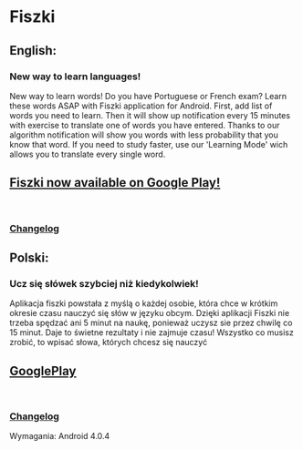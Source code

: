 <h1>Fiszki</h1>
<h2>English:</h2>
<h3>New way to learn languages!</h3>
<p>New way to learn words!
Do you have Portuguese or French exam? Learn these words ASAP with Fiszki application for Android.
First, add list of words you need to learn. Then it will show up notification every 15 minutes with exercise to translate one of words you have entered.
Thanks to our algorithm notification will show you words with less probability that you know that word.
If you need to study faster, use our 'Learning Mode' wich allows you to translate every single word.</p>

<h2><a href="https://play.google.com/store/apps/details?id=eu.qm.fiszki">Fiszki now available on Google Play!</a></h2>
<br>
<h3><a href="/changelog_en">Changelog<a></h3>

<h2>Polski:</h2>
<h3>Ucz się słówek szybciej niż kiedykolwiek!</h3>
<p>Aplikacja fiszki powstała z myślą o każdej osobie, która chce w krótkim okresie czasu nauczyć się słów w języku obcym.
Dzięki aplikacji Fiszki nie trzeba spędzać ani 5 minut na naukę, ponieważ uczysz sie przez chwilę co 15 minut.
Daje to świetne rezultaty i nie zajmuje czasu! 
Wszystko co musisz zrobić, to wpisać słowa, których chcesz się nauczyć</p>

<h2><a href="https://play.google.com/store/apps/details?id=eu.qm.fiszki">GooglePlay</a></h2>
<br>
<h3><a href="/changelog_pl">Changelog<a></h3>

Wymagania: Android 4.0.4